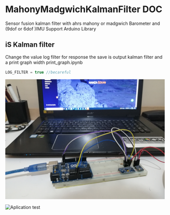 # MahonyMadgwichKalmanFilter DOC
 Sensor fusion kalman filter with ahrs mahony or madgwich Barometer and (9dof or 6dof )IMU 
 Support Arduino Library

## iS Kalman filter

  Change the value log filter for response  the save is output kalman filter and a print graph width print_graph.ipynb

  ```c++
  LOG_FILTER = true //becareful
  ```

![Aplication test](/doc/images/IMG_20211211_012116.jpg)
  
![Aplication test](/doc/images/uart.jpg)